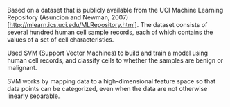 Based on a dataset that is publicly available from the UCI Machine Learning Repository (Asuncion and Newman, 2007)[http://mlearn.ics.uci.edu/MLRepository.html]. The dataset consists of several hundred human cell sample records, each of which contains the values of a set of cell characteristics.

Used SVM (Support Vector Machines) to build and train a model using human cell records, and classify cells to whether the samples are benign or malignant.

SVM works by mapping data to a high-dimensional feature space so that data points can be categorized, even when the data are not otherwise linearly separable. 
